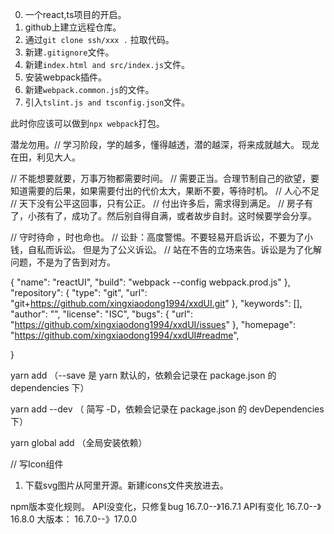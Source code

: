0. 一个react,ts项目的开启。
1. github上建立远程仓库。
2. 通过`git clone ssh/xxx .` 拉取代码。
3. 新建`.gitignore`文件。
4. 新建`index.html and src/index.js`文件。
5. 安装webpack插件。
6. 新建`webpack.common.js`的文件。
7. 引入`tslint.js and tsconfig.json`文件。

此时你应该可以做到`npx webpack`打包。

潜龙勿用。// 学习阶段，学的越多，懂得越透，潜的越深，将来成就越大。
现龙在田，利见大人。

// 不能想要就要，万事万物都需要时间。
// 需要正当。合理节制自己的欲望，要知道需要的后果，如果需要付出的代价太大，果断不要，等待时机。
// 人心不足
// 天下没有公平这回事，只有公正。
// 付出许多后，需求得到满足。
// 房子有了，小孩有了，成功了。然后别自得自满，或者故步自封。这时候要学会分享。

// 守时待命 ，时也命也。
// 讼卦：高度警惕。不要轻易开启诉讼，不要为了小钱，自私而诉讼。 但是为了公义诉讼。
// 站在不告的立场来告。诉讼是为了化解问题，不是为了告到对方。


{
  "name": "reactUI",
    "build": "webpack --config webpack.prod.js"
  },
  "repository": {
    "type": "git",
    "url": "git+https://github.com/xingxiaodong1994/xxdUI.git"
  },
  "keywords": [],
  "author": "",
  "license": "ISC",
  "bugs": {
    "url": "https://github.com/xingxiaodong1994/xxdUI/issues"
  },
  "homepage": "https://github.com/xingxiaodong1994/xxdUI#readme",

}

yarn add <packageName> （--save 是 yarn 默认的，依赖会记录在 package.json 的 dependencies 下）

yarn add <packageName> --dev （ 简写 -D，依赖会记录在 package.json 的 devDependencies 下）

yarn global add <packageName> （全局安装依赖）

// 写Icon组件
1. 下载svg图片从阿里开源。新建icons文件夹放进去。

npm版本变化规则。
API没变化，只修复bug 16.7.0--》16.7.1
API有变化 16.7.0--》16.8.0
大版本： 16.7.0--》17.0.0
